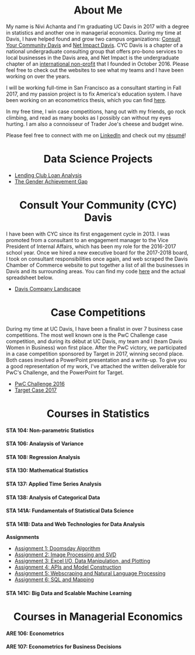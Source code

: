 # <center> About Me </center>

My name is Nivi Achanta and I'm graduating UC Davis in 2017 with a degree in statistics and another one in managerial economics. During my time at Davis, I have helped found and grow two campus organizations: [Consult Your Community Davis](http://cycdavis.com) and [Net Impact Davis](http://netimpactdavis.com). CYC Davis is a chapter of a national undergraduate consulting group that offers pro-bono services to local businesses in the Davis area, and Net Impact is the undergraduate chapter of an [international non-profit](http://netimpact.org) that I founded in October 2016. Please feel free to check out the websites to see what my teams and I have been working on over the years. 

I will be working full-time in San Francisco as a consultant starting in Fall 2017, and my passion project is to fix America's education system. I have been working on an econometrics thesis, which you can find [here](Portfolio/thesisfinal.pdf). 

In my free time, I win case competitions, hang out with my friends, go rock climbing, and read as many books as I possibly can without my eyes hurting. I am also a connoisseur of Trader Joe's cheese and budget wine. 

Please feel free to connect with me on [LinkedIn](http://www.linkedin.com/in/niviachanta) and check out my [résumé](https://drive.google.com/file/d/0Bwp1-hdDHOYXWkNaS0hjenROWkk/view?usp=sharing)!

# <center> Data Science Projects
- [Lending Club Loan Analysis](Portfolio/lc.pdf)
- [The Gender Achievement Gap](Portfolio/The%2BGender%2BGap_STA141B%2BFinal%2BProject%20(1).html)

# <center> Consult Your Community (CYC) Davis
I have been with CYC since its first engagement cycle in 2013. I was promoted from a consultant to an engagement manager to the Vice President of Internal Affairs, which has been my role for the 2016-2017 school year. Once we hired a new executive board for the 2017-2018 board, I took on consultant responsibilities once again, and web scraped the Davis Chamber of Commerce website to put together a list of all the businesses in Davis and its surrounding areas. You can find my code [here](Davis_Chamber_Code.html) and the actual spreadsheet below.
- [Davis Company Landscape](Davis_Chamber_of_Commerce_CYC.pdf)

# <center> Case Competitions </center>
During my time at UC Davis, I have been a finalist in over 7 business case competitions. The most well known one is the PwC Challenge case competition, and during its début at UC Davis, my team and I (team Davis Women in Business) won first place. After the PwC victory, we participated in a case competition sponsored by Target in 2017, winning second place. Both cases involved a PowerPoint presentation and a write-up. To give you a good representation of my work, I've attached the written deliverable for PwC's Challenge, and the PowerPoint for Target.
- [PwC Challenge 2016](PwC_Recommendation.pdf)
- [Target Case 2017](DWIB_Target.pdf)

# <center> Courses in Statistics </center>

#### STA 104: Non-parametric Statistics
#### STA 106: Analaysis of Variance
#### STA 108: Regression Analysis
#### STA 130: Mathematical Statistics
#### STA 137: Applied Time Series Analysis
#### STA 138: Analysis of Categorical Data
#### STA 141A: Fundamentals of Statistical Data Science
#### STA 141B: Data and Web Technologies for Data Analysis
**Assignments** 
- [Assignment 1: Doomsday Algorithm](Portfolio/assignment1.html)
- [Assignment 2: Image Processing and SVD](Portfolio/assignment2.html)
- [Assignment 3: Excel I/O, Data Manipulation, and Plotting](Portfolio/assignment3.html)
- [Assignment 4: APIs and Model Construction](Portfolio/assignment4.html)
- [Assignment 5: Webscraping and Natural Language Processing](Portfolio/assignment5.html)
- [Assignment 6: SQL and Mapping](Portfolio/assignment6.html)
#### STA 141C: Big Data and Scalable Machine Learning		


# <center> Courses in Managerial Economics </center>

#### ARE 106: Econometrics
#### ARE 107: Econometrics for Business Decisions

